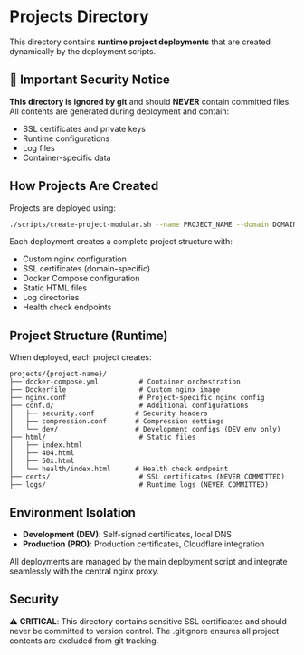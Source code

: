 # Projects Directory

This directory contains **runtime project deployments** that are created dynamically by the deployment scripts.

## 🚨 Important Security Notice

**This directory is ignored by git** and should **NEVER** contain committed files. All contents are generated during deployment and contain:

- SSL certificates and private keys
- Runtime configurations
- Log files
- Container-specific data

## How Projects Are Created

Projects are deployed using:
```bash
./scripts/create-project-modular.sh --name PROJECT_NAME --domain DOMAIN --port PORT --env ENV
```

Each deployment creates a complete project structure with:
- Custom nginx configuration
- SSL certificates (domain-specific)
- Docker Compose configuration
- Static HTML files
- Log directories
- Health check endpoints

## Project Structure (Runtime)

When deployed, each project creates:
```
projects/{project-name}/
├── docker-compose.yml          # Container orchestration
├── Dockerfile                  # Custom nginx image
├── nginx.conf                  # Project-specific nginx config
├── conf.d/                     # Additional configurations
│   ├── security.conf          # Security headers
│   ├── compression.conf       # Compression settings
│   └── dev/                   # Development configs (DEV env only)
├── html/                       # Static files
│   ├── index.html
│   ├── 404.html
│   ├── 50x.html
│   └── health/index.html      # Health check endpoint
├── certs/                      # SSL certificates (NEVER COMMITTED)
├── logs/                       # Runtime logs (NEVER COMMITTED)
```

## Environment Isolation

- **Development (DEV)**: Self-signed certificates, local DNS
- **Production (PRO)**: Production certificates, Cloudflare integration

All deployments are managed by the main deployment script and integrate seamlessly with the central nginx proxy.

## Security

⚠️ **CRITICAL**: This directory contains sensitive SSL certificates and should never be committed to version control. The .gitignore ensures all project contents are excluded from git tracking. 
